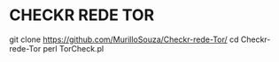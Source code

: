 # CHECKR REDE TOR 

 git clone https://github.com/MurilloSouza/Checkr-rede-Tor/
     cd Checkr-rede-Tor
     perl TorCheck.pl
